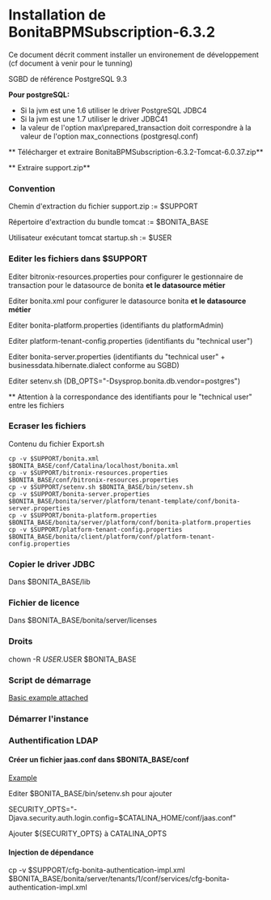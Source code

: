 # Installation de BonitaBPMSubscription-6.3.2

Ce document décrit comment installer un environement de développement (cf document à venir pour le tunning)

SGBD de référence PostgreSQL 9.3

**Pour postgreSQL:**

- Si la jvm est une 1.6  utiliser le driver PostgreSQL JDBC4
 - Si la jvm est une 1.7  utiliser le driver JDBC41 
- la valeur de l'option max\prepared\_transaction doit correspondre à la valeur de l'option max_connections (postgresql.conf)

** Télécharger et extraire BonitaBPMSubscription-6.3.2-Tomcat-6.0.37.zip**

** Extraire support.zip**

### Convention

Chemin d'extraction du fichier support.zip  := $SUPPORT
 
Répertoire d'extraction du bundle tomcat := $BONITA_BASE 

Utilisateur exécutant tomcat startup.sh := $USER 

### Editer les fichiers dans  $SUPPORT 

Editer bitronix-resources.properties pour configurer le gestionnaire de transaction pour le datasource de bonita  **et le datasource métier**

Editer bonita.xml pour configurer le datasource bonita **et le datasource métier**

Editer bonita-platform.properties (identifiants du platformAdmin)

Editer platform-tenant-config.properties (identifiants du "technical user")

Editer bonita-server.properties (identifiants du "technical user" + businessdata.hibernate.dialect conforme au SGBD)

Editer setenv.sh (DB_OPTS="-Dsysprop.bonita.db.vendor=postgres")

** Attention à la correspondance des identifiants pour le "technical user" entre les fichiers

### Ecraser les fichiers

Contenu du fichier Export.sh
```
cp -v $SUPPORT/bonita.xml $BONITA_BASE/conf/Catalina/localhost/bonita.xml
cp -v $SUPPORT/bitronix-resources.properties $BONITA_BASE/conf/bitronix-resources.properties
cp -v $SUPPORT/setenv.sh $BONITA_BASE/bin/setenv.sh
cp -v $SUPPORT/bonita-server.properties $BONITA_BASE/bonita/server/platform/tenant-template/conf/bonita-server.properties
cp -v $SUPPORT/bonita-platform.properties $BONITA_BASE/bonita/server/platform/conf/bonita-platform.properties
cp -v $SUPPORT/platform-tenant-config.properties $BONITA_BASE/bonita/client/platform/conf/platform-tenant-config.properties
```

### Copier le driver JDBC

Dans $BONITA_BASE/lib

### Fichier de licence

Dans $BONITA_BASE/bonita/server/licenses

###  Droits

chown -R $USER.$USER $BONITA_BASE

### Script de démarrage

[Basic example attached](bonita.sh)

### Démarrer l'instance

### Authentification LDAP

#### Créer un fichier jaas.conf dans $BONITA_BASE/conf

[Example](support/jaas-ldap.conf)

Editer $BONITA_BASE/bin/setenv.sh pour ajouter

SECURITY_OPTS="-Djava.security.auth.login.config=$CATALINA_HOME/conf/jaas.conf"

Ajouter ${SECURITY\_OPTS} à CATALINA_OPTS 

#### Injection de dépendance

cp -v $SUPPORT/cfg-bonita-authentication-impl.xml $BONITA_BASE/bonita/server/tenants/1/conf/services/cfg-bonita-authentication-impl.xml





